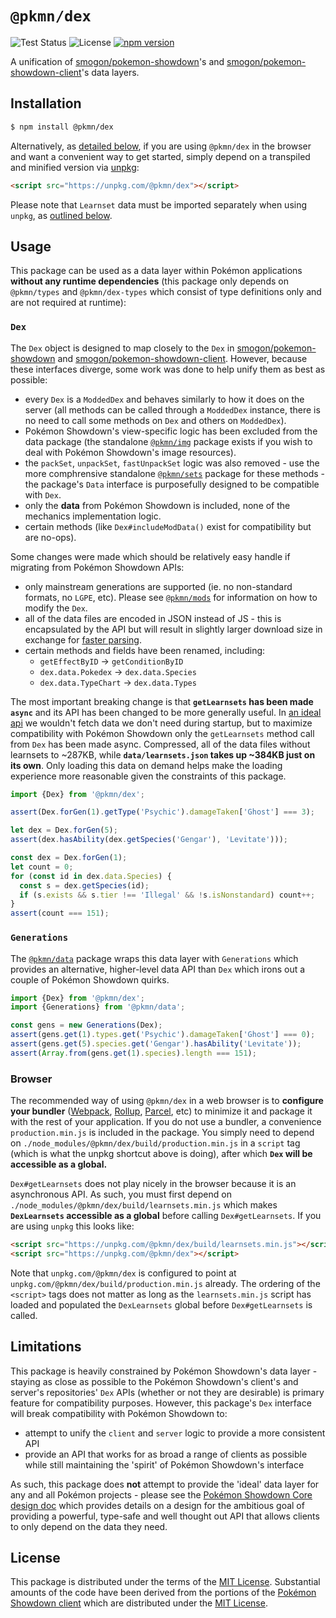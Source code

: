 # `@pkmn/dex`

![Test Status](https://github.com/pkmn/ps/workflows/Tests/badge.svg)
![License](https://img.shields.io/badge/License-MIT-blue.svg)
[![npm version](https://img.shields.io/npm/v/@pkmn/dex.svg)](https://www.npmjs.com/package/@pkmn/dex)

A unification of [smogon/pokemon-showdown](https://github.com/smogon/pokemon-showdown)'s and
[smogon/pokemon-showdown-client](https://github.com/smogon/pokemon-showdown-client)'s data layers.

## Installation

```sh
$ npm install @pkmn/dex
```

Alternatively, as [detailed below](#browser), if you are using `@pkmn/dex` in the browser and want a
convenient way to get started, simply depend on a transpiled and minified version via
[unpkg](https://unpkg.com/):

```html
<script src="https://unpkg.com/@pkmn/dex"></script>
```

Please note that `Learnset` data must be imported separately when using `unpkg`, as
[outlined below]((#browser)).

## Usage

This package can be used as a data layer within Pokémon applications **without any runtime
dependencies** (this package only depends on `@pkmn/types` and `@pkmn/dex-types` which consist of
type definitions only and are not required at runtime):

### `Dex`

The `Dex` object is designed to map closely to the `Dex` in
[smogon/pokemon-showdown](https://github.com/smogon/pokemon-showdown) and
[smogon/pokemon-showdown-client](https://github.com/smogon/pokemon-showdown-client). However,
because these interfaces diverge, some work was done to help unify them as best as possible:

- every `Dex` is a `ModdedDex` and behaves similarly to how it does on the server (all methods can
  be called through a `ModdedDex` instance, there is no need to call some methods on `Dex` and
  others on `ModdedDex`).
- Pokémon Showdown's view-specific logic has been excluded from the data package (the standalone
  [`@pkmn/img`](../img) package exists if you wish to deal with Pokémon Showdown's image resources).
- the `packSet`, `unpackSet`, `fastUnpackSet` logic was also removed - use the more comphrensive
  standalone [`@pkmn/sets`](../sets) package for these methods - the package's `Data` interface is
  purposefully designed to be compatible with `Dex`.
- only the **data** from Pokémon Showdown is included, none of the mechanics implementation logic.
- certain methods (like `Dex#includeModData()` exist for compatibility but are no-ops).

Some changes were made which should be relatively easy handle if migrating from Pokémon Showdown
APIs:

- only mainstream generations are supported (ie. no non-standard formats, no `LGPE`, etc). Please see
  [`@pkmn/mods`](../mods) for information on how to modify the `Dex`.
- all of the data files are encoded in JSON instead of JS - this is encapsulated by the API but will
  result in slightly larger download size in exchange for [faster
  parsing](https://github.com/GoogleChromeLabs/json-parse-benchmark).
- certain methods and fields have been renamed, including:
  - `getEffectByID` → `getConditionByID`
  - `dex.data.Pokedex` → `dex.data.Species`
  - `dex.data.TypeChart` → `dex.data.Types`

The most important breaking change is that **`getLearnsets` has been made `async`** and its API has
been changed to be more generally useful. In [an ideal api](#limitations) we wouldn't fetch data
we don't need during startup, but to maximize compatibility with Pokémon Showdown only the
`getLearnsets` method call from `Dex` has been made async. Compressed, all of the data files without
learnsets to ~287KB, while **`data/learnsets.json` takes up ~384KB just on its own**. Only loading
this data on demand helps make the loading experience more reasonable given the constraints of this
package.

```ts
import {Dex} from '@pkmn/dex';

assert(Dex.forGen(1).getType('Psychic').damageTaken['Ghost'] === 3);

let dex = Dex.forGen(5);
assert(dex.hasAbility(dex.getSpecies('Gengar'), 'Levitate')));

const dex = Dex.forGen(1);
let count = 0;
for (const id in dex.data.Species) {
  const s = dex.getSpecies(id);
  if (s.exists && s.tier !== 'Illegal' && !s.isNonstandard) count++;
}
assert(count === 151);
```

### `Generations`

The [`@pkmn/data`](../data) package wraps this data layer with `Generations` which  provides an
alternative, higher-level data API than `Dex` which irons out a couple of Pokémon Showdown quirks.

```ts
import {Dex} from '@pkmn/dex';
import {Generations} from '@pkmn/data';

const gens = new Generations(Dex);
assert(gens.get(1).types.get('Psychic').damageTaken['Ghost'] === 0);
assert(gens.get(5).species.get('Gengar').hasAbility('Levitate'));
assert(Array.from(gens.get(1).species).length === 151);
```

### Browser

The recommended way of using `@pkmn/dex` in a web browser is to **configure your bundler**
([Webpack](https://webpack.js.org/), [Rollup](https://rollupjs.org/),
[Parcel](https://parceljs.org/), etc)  to minimize it and package it with the rest of your
application. If you do not use a bundler, a convenience `production.min.js` is included in the
package. You simply need to depend on `./node_modules/@pkmn/dex/build/production.min.js` in a
`script` tag (which is what the unpkg shortcut above is doing), after which **`Dex` will be
accessible as a global.**

`Dex#getLearnsets` does not play nicely in the browser because it is an asynchronous API. As such,
you must first depend on `./node_modules/@pkmn/dex/build/learnsets.min.js` which makes
**`DexLearnsets` accessible as a global** before calling `Dex#getLearnsets`. If you are using
`unpkg` this looks like:

```html
<script src="https://unpkg.com/@pkmn/dex/build/learnsets.min.js"></script>
<script src="https://unpkg.com/@pkmn/dex"></script>
```

Note that `unpkg.com/@pkmn/dex` is configured to point at
`unpkg.com/@pkmn/dex/build/production.min.js` already. The ordering of the `<script>` tags does not
matter as long as the `learnsets.min.js` script has loaded and populated the `DexLearnsets` global
before `Dex#getLearnsets` is called.

## Limitations

This package is heavily constrained by Pokémon Showdown's data layer - staying as close as possible
to the Pokémon Showdown's client's and server's repositories' `Dex` APIs (whether or not they are
desirable) is  primary feature for compatibility purposes. However, this package's `Dex` interface
will break compatibility with Pokémon Showdown to:

- attempt to unify the `client` and `server` logic to provide a more consistent API
- provide an API that works for as broad a range of clients as possible while still maintaining the
 'spirit' of Pokémon Showdown's interface

As such, this package does **not** attempt to provide the 'ideal' data layer for any and all Pokémon
projects - please see the [Pokémon Showdown Core design doc](https://pkmn.cc/ps-core-design) which
provides details on a design for the ambitious goal of providing a powerful, type-safe and well
thought out API that allows clients to only depend on the data they need.

## License

This package is distributed under the terms of the [MIT License](LICENSE). Substantial amounts of
the code have been derived from the portions of the [Pokémon Showdown
client](https://github.com/smogon/pokemon-showdown-client) which are distributed under the [MIT
License](https://github.com/smogon/pokemon-showdown-client/blob/master/src/battle.ts#L6).
